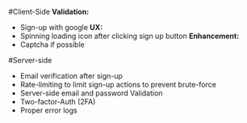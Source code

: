 #Client-Side
**Validation:** 
- Sign-up with google
**UX:**
- Spinning loading icon after clicking sign up button
**Enhancement:**
- Captcha if possible

#Server-side
- Email verification after sign-up
- Rate-limiting to limit sign-up actions to prevent brute-force
- Server-side email and password Validation
- Two-factor-Auth (2FA)
- Proper error logs